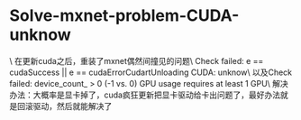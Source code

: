 # Solve-mxnet-problem-CUDA-unknow
\\
在更新cuda之后，重装了mxnet偶然间撞见的问题\\
Check failed: e == cudaSuccess || e == cudaErrorCudartUnloading CUDA: unknow\\
以及Check failed: device_count_ > 0 (-1 vs. 0) GPU usage requires at least 1 GPU\\
解决办法：大概率是显卡掉了，cuda疯狂更新把显卡驱动给卡出问题了，最好办法就是回滚驱动，然后就能解决了

